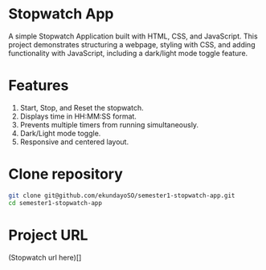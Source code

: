# Stopwatch App
A simple Stopwatch Application built with HTML, CSS, and JavaScript.
This project demonstrates structuring a webpage, styling with CSS, and adding functionality with JavaScript, including a dark/light mode toggle feature.

# Features
1. Start, Stop, and Reset the stopwatch.
2. Displays time in HH:MM:SS format.
3. Prevents multiple timers from running simultaneously.
4. Dark/Light mode toggle.
5. Responsive and centered layout.

# Clone repository
```bash
git clone git@github.com/ekundayoSO/semester1-stopwatch-app.git
cd semester1-stopwatch-app
```

# Project URL
(Stopwatch url here)[]